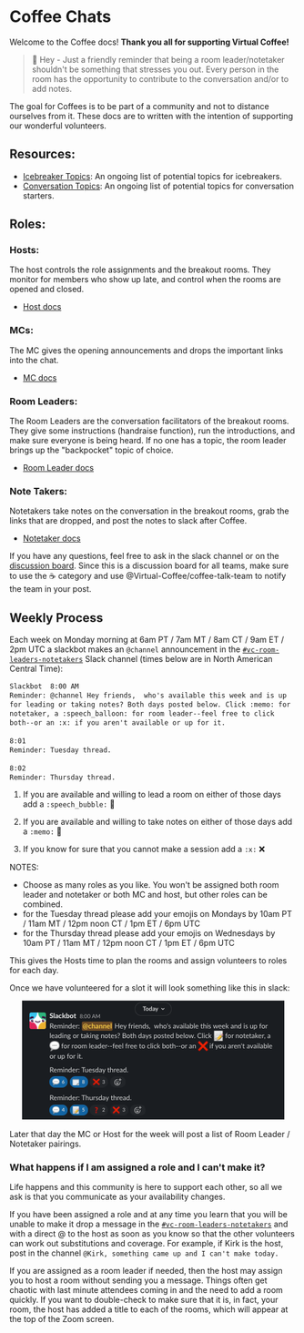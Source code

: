 # Coffee Chats

Welcome to the Coffee docs! **Thank you all for supporting Virtual Coffee!**

> :triangular_flag_on_post: Hey - Just a friendly reminder that being a room leader/notetaker shouldn't be something that stresses you out. Every person in the room has the opportunity to contribute to the conversation and/or to add notes.

The goal for Coffees is to be part of a community and not to distance ourselves from it. These docs are to written with the intention of supporting our wonderful volunteers.

## Resources:

- [Icebreaker Topics](./icebreaker-topics.md): An ongoing list of potential topics for icebreakers.
- [Conversation Topics](./topic-suggestions.md): An ongoing list of potential topics for conversation starters.

## Roles:

### Hosts:

The host controls the role assignments and the breakout rooms. They monitor for members who show up late, and control when the rooms are opened and closed.

- [Host docs](./Hosts)

### MCs:

The MC gives the opening announcements and drops the important links into the chat.

- [MC docs](./MCs)

### Room Leaders:

The Room Leaders are the conversation facilitators of the breakout rooms. They give some instructions (handraise function), run the introductions, and make sure everyone is being heard. If no one has a topic, the room leader brings up the "backpocket" topic of choice.

- [Room Leader docs](./RoomLeaders-ConversationFacilitators)

### Note Takers:

Notetakers take notes on the conversation in the breakout rooms, grab the links that are dropped, and post the notes to slack after Coffee.

- [Notetaker docs](./Notetakers)

If you have any questions, feel free to ask in the slack channel or on the [discussion board](https://github.com/Virtual-Coffee/VC-Contributors/discussions). Since this is a discussion board for all teams, make sure to use the ☕ category and use @Virtual-Coffee/coffee-talk-team to notify the team in your post.

## Weekly Process

Each week on Monday morning at 6am PT / 7am MT / 8am CT / 9am ET / 2pm UTC a slackbot makes an `@channel` announcement in the [`#vc-room-leaders-notetakers`](https://virtual-coffee-group.slack.com/archives/G01GR1BGRL7) Slack channel (times below are in North American Central Time):

```
Slackbot  8:00 AM
Reminder: @channel Hey friends,  who's available this week and is up for leading or taking notes? Both days posted below. Click :memo: for notetaker, a :speech_balloon: for room leader--feel free to click both--or an :x: if you aren't available or up for it.

8:01
Reminder: Tuesday thread.

8:02
Reminder: Thursday thread.
```

1. If you are available and willing to lead a room on either of those days add a  `:speech_bubble:` 💬

1. If you are available and willing to take notes on either of those days add a  `:memo:` 📝

1. If you know for sure that you cannot make a session add a `:x:` ❌

NOTES:
- Choose as many roles as you like. You won't be assigned both room leader and notetaker or both MC and host, but other roles can be combined.
- for the Tuesday thread please add your emojis on Mondays by 10am PT / 11am MT / 12pm noon CT / 1pm ET / 6pm UTC
- for the Thursday thread please add your emojis on Wednesdays by 10am PT / 11am MT / 12pm noon CT / 1pm ET / 6pm UTC

This gives the Hosts time to plan the rooms and assign volunteers to roles for each day.

Once we have volunteered for a slot it will look something like this in slack:

<p align="center">
<img src="./example_volunteer_poll.png"/>
</p>

Later that day the MC or Host for the week will post a list of Room Leader / Notetaker pairings.

### What happens if I am assigned a role and I can't make it?

Life happens and this community is here to support each other, so all we ask is that you communicate as your availability changes. 

If you have been assigned a role and at any time you learn that you will be unable to make it drop a message in the [`#vc-room-leaders-notetakers`](https://virtual-coffee-group.slack.com/archives/G01GR1BGRL7) and with a direct @ to the host as soon as you know so that the other volunteers can work out substitutions and coverage. For example, if Kirk is the host, post in the channel `@Kirk, something came up and I can't make today.`

If you are assigned as a room leader if needed, then the host may assign you to host a room without sending you a message. Things often get chaotic with last minute attendees coming in and the need to add a room quickly. If you want to double-check to make sure that it is, in fact, your room, the host has added a title to each of the rooms, which will appear at the top of the Zoom screen.
